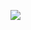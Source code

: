 ![](https://gm1.ggpht.com/6FkbeaXg3iB4krXH896aTdpXKGgHo6iui4RyLHBFFkHrqGdknHW51L5LzW9-SY4Yz7vYS-jy8IfjxjdmHd5q7WzI1fQRo_Bi2aiVQVXVg73HmdrVU9W1tRo8h79fHkjf8qRBHUY2MHnSjyzB-MQkfCkcwaZ9pr3HELdWZPY4WCyJ5S-KwQU7rV6-HdcA44GLqxnRR_qHhPD3xO2l_rBI_lUviwQ2ICzFOONsRHzKemuP4yybZY0qbU6YFE-L2q_JxDR-RQ0FzN8_Pp3xBeXXAuPSUQU9X_l3WtmGagsSk-NPmeDXPK0zFkPWmUe2Z2UV_adSNSwEWaaiPSHm0aBrw1Tk2w0AvGgWN4kP3UC5P7LUEY1pGy3OcudVGyp8_E-XbH349JjCR1-ohD3fSAFTfUow-HcND4BRSAieW6rCO-7U1SLC_LU6-EGnhJVZ1LTD5fTaAaaeargODem8YLBD12ZDidHwIs1hc0KelfreqU0U-Gz_YWpGF5BSIZdhJedMbToH3R3ybnPRymqnsSAUFnIJF-GwgXCnGgnXRcZe4lGPbImmTt8xL5m0g_TMrJIuEbLeuCN5OnSrplNsI1Ro1gsYoOLUQ3v4FCiX3W_nEppu3_K7IGI-zPCa0RlEhImip2-q3yh-T1LVSzqmAjq57Tdk5uX4TR81btO-jRJg-EN6Z5_DvaaRiU40TBz-AQo4WjpAC_WmCnNfIdiLmTrXt3z9IQ=w1440-h726-l75-ft)
